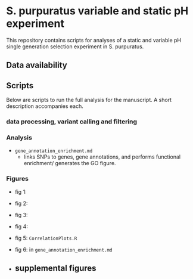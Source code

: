 # S. purpuratus variable and static pH experiment

This repository contains scripts for analyses of a static and variable pH single generation selection experiment in S. purpuratus. 

## Data availability

## Scripts

Below are scripts to run the full analysis for the manuscript. A short description accompanies each.

### data processing, variant calling and filtering

### Analysis

- `gene_annotation_enrichment.md`
  - links SNPs to genes, gene annotations, and performs functional enrichment/ generates the GO figure.
  

### Figures

- fig 1:
- fig 2:
- fig 3:
- fig 4:
- fig 5: `CorrelationPlots.R`
- fig 6: in `gene_annotation_enrichment.md`

- supplemental figures
  - 



